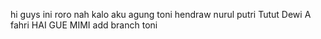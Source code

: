 hi guys ini roro
nah kalo aku agung
toni
hendraw
nurul
putri
Tutut Dewi A
fahri
HAI GUE MIMI
add branch toni 
